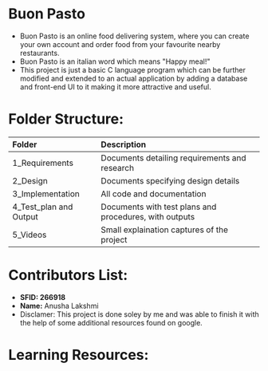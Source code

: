 # Buon Pasto
* Buon Pasto is an online food delivering system, where you can create your own account and order food from your favourite nearby restaurants.
* Buon Pasto is an italian word which means "Happy meal!"
* This project is just a basic C language program which can be further modified and extended to an actual application by adding a database and front-end UI to it making it more    attractive and useful. 

# Folder Structure:

|       Folder          |                   Description                          |
|        :---           |                       :---                             |
| 1_Requirements        | Documents detailing requirements and research          |
| 2_Design              | Documents specifying design details                    |
| 3_Implementation      | All code and documentation                             |
| 4_Test_plan and Output| Documents with test plans and procedures, with outputs |
| 5_Videos              |   Small explaination captures of the project           |

# Contributors List:
* **SFID: 266918**
* **Name:** Anusha Lakshmi
* Disclamer: This project is done soley by me and was able to finish it with the help of some additional resources found on google.

# Learning Resources:

